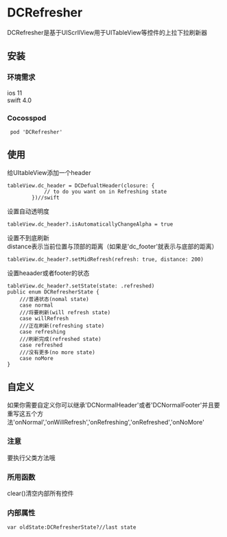 # DCRefresher
DCRefresher是基于UIScrllView用于UITableView等控件的上拉下拉刷新器
## 安装
### 环境需求
ios 11  
swift 4.0
### Cocosspod
```
 pod 'DCRefresher'
```
## 使用
给UItableView添加一个header
```
tableView.dc_header = DCDefualtHeader(closure: {
            // to do you want on in Refreshing state
        })//swift
```
设置自动透明度
```
tableView.dc_header?.isAutomaticallyChangeAlpha = true
```
设置不到底刷新  
distance表示当前位置与顶部的距离（如果是'dc_footer'就表示与底部的距离）
```
tableView.dc_header?.setMidRefresh(refresh: true, distance: 200)
```
设置heaader或者footer的状态
```
tableView.dc_header?.setState(state: .refreshed)
public enum DCRefresherState {
    ///普通状态(nomal state)
    case normal
    ///将要刷新(will refresh state)
    case willRefresh
    ///正在刷新(refreshing state)
    case refreshing
    ///刷新完成(refreshed state)
    case refreshed
    ///没有更多(no more state)
    case noMore
}
```
## 自定义
如果你需要自定义你可以继承'DCNormalHeader'或者'DCNormalFooter'并且要重写这五个方法'onNormal','onWillRefresh','onRefreshing','onRefreshed','onNoMore'
### 注意
要执行父类方法哦
### 所用函数
clear()清空内部所有控件
### 内部属性
```
var oldState:DCRefresherState?//last state
```
